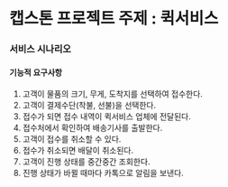 # 캡스톤 프로젝트 주제 : 퀵서비스


### 서비스 시나리오
#### 기능적 요구사항 
1. 고객이 물품의 크기, 무게, 도착지를 선택하여 접수한다.
2. 고객이 결제수단(착불, 선불)을 선택한다.
3. 접수가 되면 접수 내역이 퀵서비스 업체에 전달된다.
4. 접수처에서 확인하여 배송기사를 출발한다.
5. 고객이 접수를 취소할 수 있다.
6. 접수가 취소되면 배달이 취소된다.
7. 고객이 진행 상태를 중간중간 조회한다.
8. 진행 상태가 바뀔 때마다 카톡으로 알림을 보낸다.
